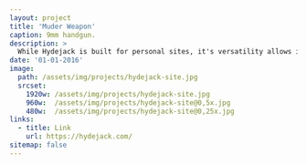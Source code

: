 ```yaml
---
layout: project
title: 'Muder Weapon'
caption: 9mm handgun.
description: >
  While Hydejack is built for personal sites, it's versatility allows it to be used a product page as well.
date: '01-01-2016'
image: 
  path: /assets/img/projects/hydejack-site.jpg
  srcset: 
    1920w: /assets/img/projects/hydejack-site.jpg
    960w:  /assets/img/projects/hydejack-site@0,5x.jpg
    480w:  /assets/img/projects/hydejack-site@0,25x.jpg
links:
  - title: Link
    url: https://hydejack.com/
sitemap: false
---
```

